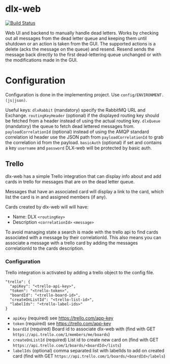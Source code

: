 # dlx-web
[![Build Status](https://github.com/markusn/dlx-web/actions/workflows/test.yml/badge.svg)](https://github.com/markusn/dlx-web/actions/workflows/test.yml)

Web UI and backend to manually handle dead letters. Works by checking out all messages from
the dead letter queue and keeping them until shutdown or an action is
taken from the GUI. The supported actions is a delete (acks the
message on the queue) and resend. Resend sends the message back
directly to the first dead-lettering queue unchanged or with the
modifications made in the GUI.

# Configuration
Configuration is done in the implementing project. Use `config/ENVIRONMENT.(js|json)`.

Useful keys:
`dlxRabbit` (mandatory) specify the RabbitMQ URL and Exchange.
`routingKeyHeader` (optional) if the displayed routing key should be fetched from
a header instead of using the actual routing key.
`dlxQueue` (mandatory) the queue to fetch dead lettered messages from.
`payloadCorrelationId` (optional) instead of using the AMQP standard
correlation id header use the JSON path from `payloadCorrelationId` to
grab the correlation id from the payload.
`basicAuth` (optional) if set and contains a key `username` and
`password` DLX-web will be protected by basic auth.

## Trello
dlx-web has a simple Trello integration that can display info about and add
cards in trello for messages that are on the dead letter queue.

Messages that have an associated card will display a link to the card, which list
the card is in and assigned members (if any).

Cards created by dlx-web will will have:
* Name: DLX `<routingKey>`
* Description `<correlationId>` `<message>`

To avoid managing state a search is made with the trello api to find cards associated
with a message by their correlationId. This also means you can associate a message
with a trello card by adding the messages correlationId to the cards description.

### Configuration
Trello integration is activated by adding a trello object to the config file.
```
"trello": {
  "apiKey": "<trello-api-key>",
  "token": "<trello-token>",
  "boardId": "<trello-board-id>",
  "createOnListId": "<trello-list-id>",
  "labelIds": "<trello-label-ids>"
}
```

* `apiKey` (required) see https://trello.com/app-key
* `token` (required) see https://trello.com/app-key
* `boardId` (required) Board id to associate dlx-web with (find with GET `https://api.trello.com/1/members/me/boards`)
* `createOnListId` (required) List id to create new card on (find with GET `https://api.trello.com/1/boards/<boardId>/lists`)
* `labelIds` (optional) comma separated list with labelIds to add on created card (find with GET `https://api.trello.com/1/boards/<boardId>/labels`)

